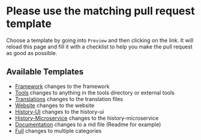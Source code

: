 # Please use the matching pull request template

Choose a template by going into `Preview` and then clicking on the link.
It will reload this page and fill it with a checklist to help you make
the pull request as good as possible.

## Available Templates

- [Framework](?quick_pull=1&template=framework.md) changes to the framework
- [Tools](?quick_pull=1&template=tools.md) changes to anything in the tools
directory or external tools
- [Translations](?quick_pull=1&template=translations.md) changes to the
translation files
- [Website](?quick_pull=1&template=website.md) changes to the website
- [History-UI](?quick_pull=1&template=history-ui.md) changes to the history-ui
- [History-Microservice](?quick_pull=1&template=history-microservice.md) changes to the history-microservice
- [Documentation](?quick_pull=1&template=documentation.md) changes to a md file
(Readme for example)
- [Full](?quick_pull=1&template=full.md) changes to multiple categories
